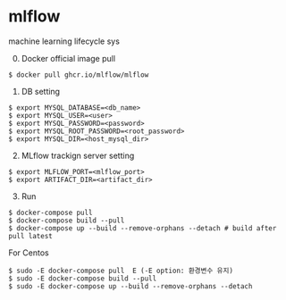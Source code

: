 # mlflow
machine learning lifecycle sys

0. Docker official image pull
```
$ docker pull ghcr.io/mlflow/mlflow
```

1. DB setting
```/bin/bash
$ export MYSQL_DATABASE=<db_name>
$ export MYSQL_USER=<user>
$ export MYSQL_PASSWORD=<password>
$ export MYSQL_ROOT_PASSWORD=<root_password>
$ export MYSQL_DIR=<host_mysql_dir>
```

2. MLflow trackign server setting
```/bin/bash
$ export MLFLOW_PORT=<mlflow_port>
$ export ARTIFACT_DIR=<artifact_dir>
```


3. Run
```/bin/bash
$ docker-compose pull
$ docker-compose build --pull
$ docker-compose up --build --remove-orphans --detach # build after pull latest
```

For Centos
```/bin/absh
$ sudo -E docker-compose pull  E (-E option: 환경변수 유지)
$ sudo -E docker-compose build --pull
$ sudo -E docker-compose up --build --remove-orphans --detach
```
